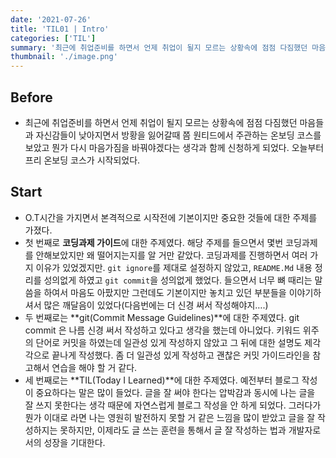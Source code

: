 ```yaml
---
date: '2021-07-26'
title: 'TIL01 | Intro'
categories: ['TIL']
summary: '최근에 취업준비를 하면서 언제 취업이 될지 모르는 상황속에 점점 다짐했던 마음들과 자신감들이 낮아지면서 방황을 잃어갈때 쯤 원티드에서 주관하는 온보딩 코스를 보았고 뭔가 다시 마음가짐을 바꿔야겠다는 생각과 함께 신청하게 되었다. 오늘부터 프리 온보딩 코스가 시작되었다.'
thumbnail: './image.png'
---
```


## Before

- 최근에 취업준비를 하면서 언제 취업이 될지 모르는 상황속에 점점 다짐했던 마음들과 자신감들이 낮아지면서 방황을 잃어갈때 쯤 원티드에서 주관하는 온보딩 코스를 보았고 뭔가 다시 마음가짐을 바꿔야겠다는 생각과 함께 신청하게 되었다. 오늘부터 프리 온보딩 코스가 시작되었다.

## Start

- O.T시간을 가지면서 본격적으로 시작전에 기본이지만 중요한 것들에 대한 주제를 가졌다.
- 첫 번째로 **코딩과제 가이드**에 대한 주제였다. 해당 주제를 들으면서 몇번 코딩과제를 안해보았지만 왜 떨어지는지를 알 거만 같았다. 코딩과제를 진행하면서 여러 가지 이유가 있었겠지만. `git ignore`를 제대로 설정하지 않았고, `README.Md` 내용 정리를 성의없게 하였고 `git commit`을 성의없게 했었다. 들으면서 너무 뼈 때리는 말씀을 하여서 마음도 아팠지만 그런데도 기본이지만 놓치고 있던 부분들을 이야기하셔서 많은 깨달음이 있었다(다음번에는 더 신경 써서 작성해야지….)
- 두 번째로는 **git(Commit Message Guidelines)**에 대한 주제였다. git commit 은 나름 신경 써서 작성하고 있다고 생각을 했는데 아니었다. 키워드 위주의 단어로 커밋을 하였는데 일관성 있게 작성하지 않았고 그 뒤에 대한 설명도 제각각으로 끝나게 작성했다. 좀 더 일관성 있게 작성하고 괜찮은 커밋 가이드라인을 참고해서 연습을 해야 할 거 같다.
- 세 번째로는 **TIL(Today I Learned)**에 대한 주제였다. 예전부터 블로그 작성이 중요하다는 말은 많이 들었다. 글을 잘 써야 한다는 압박감과 동시에 나는 글을 잘 쓰지 못한다는 생각 때문에 자연스럽게 블로그 작성을 안 하게 되었다. 그러다가 뭔가 이대로 라면 나는 영원히 발전하지 못할 거 같은 느낌을 많이 받았고 글을 잘 작성하지는 못하지만, 이제라도 글 쓰는 훈련을 통해서 글 잘 작성하는 법과 개발자로서의 성장을 기대한다.
